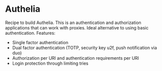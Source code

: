 # Authelia

Recipe to build Authelia. This is an authentication and authorization applications that
can work with proxies. Ideal alternative to using basic authentication. Features:
* Single factor authentication
* Dual factor authentication (TOTP, security key u2f, push notification via duo)
* Authorization per URI and authentication requirements per URI
* Login protection through limiting tries
